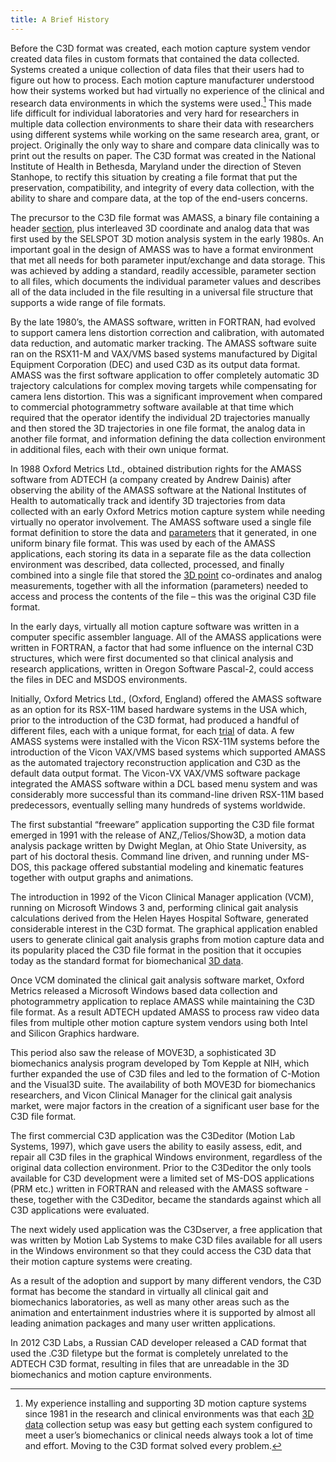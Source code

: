 ```yaml
---
title: A Brief History
---
```


Before the C3D format was created, each motion capture system vendor created data files in custom formats that contained the data collected.  Systems created a unique collection of data files that their users had to figure out how to process.  Each motion capture manufacturer understood how their systems worked but had virtually no experience of the clinical and research data environments in which the systems were used.[^1]  This made life difficult for individual laboratories and very hard for researchers in multiple data collection environments to share their data with researchers using different systems while working on the same research area, grant, or project.  Originally the only way to share and compare data clinically was to print out the results on paper.  The C3D format was created in the National Institute of Health in Bethesda, Maryland under the direction of Steven Stanhope, to rectify this situation by creating a file format that put the preservation, compatibility, and integrity of every data collection, with the ability to share and compare data, at the top of the end-users concerns.

The precursor to the C3D file format was AMASS, a binary file containing a header [section](/glossary-of-terms#section), plus interleaved 3D coordinate and analog data that was first used by the SELSPOT 3D motion analysis system in the early 1980s.  An important goal in the design of AMASS was to have a format environment that met all needs for both parameter input/exchange and data storage.  This was achieved by adding a standard, readily accessible, parameter section to all files, which documents the individual parameter values and describes all of the data included in the file resulting in a universal file structure that supports a wide range of file formats.

By the late 1980’s, the AMASS software, written in FORTRAN, had evolved to support camera lens distortion correction and calibration, with automated data reduction, and automatic marker tracking.  The AMASS software suite ran on the RSX11-M and VAX/VMS based systems manufactured by Digital Equipment Corporation (DEC) and used C3D as its output data format.  AMASS was the first software application to offer completely automatic 3D trajectory calculations for complex moving targets while compensating for camera lens distortion.  This was a significant improvement when compared to commercial photogrammetry software available at that time which required that the operator identify the individual 2D trajectories manually and then stored the 3D trajectories in one file format, the analog data in another file format, and information defining the data collection environment in additional files, each with their own unique format.

In 1988 Oxford Metrics Ltd., obtained distribution rights for the AMASS software from ADTECH (a company created by Andrew Dainis) after observing the ability of the AMASS software at the National Institutes of Health to automatically track and identify 3D trajectories from data collected with an early Oxford Metrics motion capture system while needing virtually no operator involvement.  The AMASS software used a single file format definition to store the data and [parameters](/glossary-of-terms#parameters) that it generated, in one uniform binary file format.  This was used by each of the AMASS applications, each storing its data in a separate file as the data collection environment was described, data collected, processed, and finally combined into a single file that stored the [3D point](/glossary-of-terms#3d-point) co-ordinates and analog measurements, together with all the information (parameters) needed to access and process the contents of the file – this was the original C3D file format.

In the early days, virtually all motion capture software was written in a computer specific assembler language.  All of the AMASS applications were written in FORTRAN, a factor that had some influence on the internal C3D structures, which were first documented so that clinical analysis and research applications, written in Oregon Software Pascal-2, could access the files in DEC and MSDOS environments.

Initially, Oxford Metrics Ltd., (Oxford, England) offered the AMASS software as an option for its RSX-11M based hardware systems in the USA which, prior to the introduction of the C3D format, had produced a handful of different files, each with a unique format, for each [trial](/glossary-of-terms#trial) of data.  A few AMASS systems were installed with the Vicon RSX-11M systems before the introduction of the Vicon VAX/VMS based systems which supported AMASS as the automated trajectory reconstruction application and C3D as the default data output format.  The Vicon-VX VAX/VMS software package integrated the AMASS software within a DCL based menu system and was considerably more successful than its command-line driven RSX-11M based predecessors, eventually selling many hundreds of systems worldwide.

The first substantial “freeware” application supporting the C3D file format emerged in 1991 with the release of ANZ,/Telios/Show3D, a motion data analysis package written by Dwight Meglan, at Ohio State University, as part of his doctoral thesis.  Command line driven, and running under MS-DOS, this package offered substantial modeling and kinematic features together with output graphs and animations.

The introduction in 1992 of the Vicon Clinical Manager application (VCM), running on Microsoft Windows 3 and, performing clinical gait analysis calculations derived from the Helen Hayes Hospital Software, generated considerable interest in the C3D format.  The graphical application enabled users to generate clinical gait analysis graphs from motion capture data and its popularity placed the C3D file format in the position that it occupies today as the standard format for biomechanical [3D data](/glossary-of-terms#3d-data).

Once VCM dominated the clinical gait analysis software market, Oxford Metrics released a Microsoft Windows based data collection and photogrammetry application to replace AMASS while maintaining the C3D file format.  As a result ADTECH updated AMASS to process raw video data files from multiple other motion capture system vendors using both Intel and Silicon Graphics hardware.

This period also saw the release of MOVE3D, a sophisticated 3D biomechanics analysis program developed by Tom Kepple at NIH, which further expanded the use of C3D files and led to the formation of C-Motion and the Visual3D suite.  The availability of both MOVE3D for biomechanics researchers, and Vicon Clinical Manager for the clinical gait analysis market, were major factors in the creation of a significant user base for the C3D file format.

The first commercial C3D application was the C3Deditor (Motion Lab Systems, 1997), which gave users the ability to easily assess, edit, and repair all C3D files in the graphical Windows environment, regardless of the original data collection environment.  Prior to the C3Deditor the only tools available for C3D development were a limited set of MS-DOS applications (PRM etc.) written in FORTRAN and released with the AMASS software - these, together with the C3Deditor, became the standards against which all C3D applications were evaluated.

The next widely used application was the C3Dserver, a free application that was written by Motion Lab Systems to make C3D files available for all users in the Windows environment so that they could access the C3D data that their motion capture systems were creating.

As a result of the adoption and support by many different vendors, the C3D format has become the standard in virtually all clinical gait and biomechanics laboratories, as well as many other areas such as the animation and entertainment industries where it is supported by almost all leading animation packages and many user written applications.

In 2012 C3D Labs, a Russian CAD developer released a CAD format that used the .C3D filetype but the format is completely unrelated to the ADTECH C3D format, resulting in files that are unreadable in the 3D biomechanics and motion capture environments.

[^1]: My experience installing and supporting 3D motion capture systems since 1981 in the research and clinical environments was that each [3D data](/glossary-of-terms#3d-data) collection setup was easy but getting each system configured to meet a user’s biomechanics or clinical needs always took a lot of time and effort. Moving to the C3D format solved every problem.
